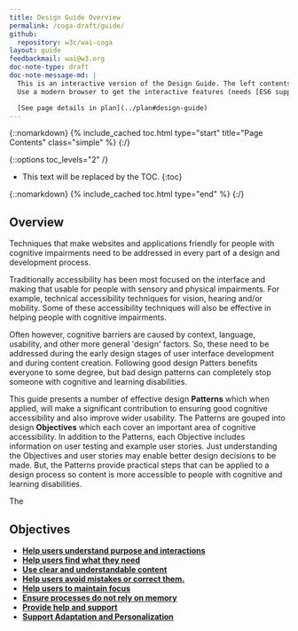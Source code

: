 ```yaml
---
title: Design Guide Overview
permalink: /coga-draft/guide/
github:
  repository: w3c/wai-coga
layout: guide
feedbackmail: wai@w3.org
doc-note-type: draft
doc-note-message-md: |
  This is an interactive version of the Design Guide. The left contents can be expanded and closed.
  Use a modern browser to get the interactive features (needs [ES6 support](https://caniuse.com/#search=es6)).

  [See page details in plan](../plan#design-guide)
---
```


{::nomarkdown}
{% include_cached toc.html type="start" title="Page Contents" class="simple" %}
{:/}

{::options toc_levels="2" /}

- This text will be replaced by the TOC.
  {:toc}

{::nomarkdown}
{% include_cached toc.html type="end" %}
{:/}

## Overview

Techniques that make websites and applications friendly for people with cognitive impairments need to be addressed in every part of a design and development process.

Traditionally accessibility has been most focused on the interface and making that usable for people with sensory and physical impairments. For example, technical accessibility techniques for vision, hearing and/or mobility. Some of these accessibility techniques will also be effective in helping people with cognitive impairments.

Often however, cognitive barriers are caused by context, language, usability, and other more general 'design' factors. So, these need to be addressed during the early design stages of user interface development and during content creation. Following good design Patters benefits everyone to some degree, but bad design patterns can completely stop someone with cognitive and learning disabilities.

This guide presents a number of effective design **Patterns** which when applied, will make a significant contribution to ensuring good cognitive accessibility and also improve wider usability. The Patterns are gouped into design **Objectives** which each cover an important area of cognitive accessibility. In addition to the Patterns, each Objective includes information on user testing and example user stories. Just understanding the Objectives and user stories may enable better design decisions to be made. But, the Patterns provide practical steps that can be applied to a design process so content is more accessible to people with cognitive and learning disabilities.

The

## Objectives

- **[Help users understand purpose and interactions](./understandable/)**
- **[Help users find what they need](./findable)**
- **[Use clear and understandable content](./clear)**
- **[Help users avoid mistakes or correct them.](./certain)**
- **[Help users to maintain focus](./engrossing)**
- **[Ensure processes do not rely on memory](./forgettable)**
- **[Provide help and support](./helpful)**
- **[Support Adaptation and Personalization](./adaptable)**
